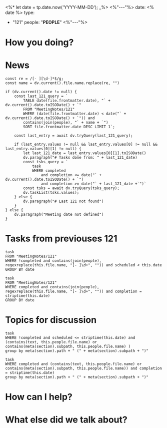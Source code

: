<%*
let date = tp.date.now('YYYY-MM-DD');
_%>
<%"---"%>
date: <% date %>
type: 
 - "121"
people: "__PEOPLE__"
<%"---"%>

# How you doing?

# News
```dataviewjs
const re = /[- ][\d-]*$/g;
const name = dv.current().file.name.replace(re, "")

if (dv.current().date != null) {
	const last_121_query = `
	    TABLE date(file.frontmatter.date), "` + dv.current().date.toISODate() + `"
	    FROM "MeetingNotes/121"
	    WHERE (date(file.frontmatter.date) < date("` + dv.current().date.toISODate() + `")) and 
	    contains(join(people), "` + name + `")
	    SORT file.frontmatter.date DESC LIMIT 1`;
	
	const last_entry = await dv.tryQuery(last_121_query); 

	if (last_entry.values != null && last_entry.values[0] != null && last_entry.values[0][1] != null) {
	    let last_121_date = last_entry.values[0][1].toISODate()
		dv.paragraph("# Tasks done from: " + last_121_date)
		const tsks_query = `
		    task
		    WHERE completed 
			    and completion <= date("` + dv.current().date.toISODate() + `") 
			    and completion >= date("` + last_121_date +`")`
		const tsks = await dv.tryQuery(tsks_query);
		dv.taskList(tsks.values);
	} else {
		dv.paragraph("# Last 121 not found")
	}	
} else {
	dv.paragraph("Meeting date not defined")
}
```
# Tasks from previouses 121
```dataview
task
FROM "MeetingNotes/121"
WHERE !completed and contains(join(people), regexreplace(this.file.name, "[- ]\d+", "")) and scheduled < this.date
GROUP BY date
```
```dataview
task
FROM "MeetingNotes/121"
WHERE completed and contains(join(people), regexreplace(this.file.name, "[- ]\d+", "")) and completion = striptime(this.date)
GROUP BY date
```
# Topics for discussion
```dataview
task
WHERE !completed and scheduled <= striptime(this.date) and (contains(text, this.people.file.name) or contains(meta(section).subpath, this.people.file.name) )
group by meta(section).path + " (" + meta(section).subpath + ")"
```
```dataview
task
WHERE completed and (contains(text, this.people.file.name) or contains(meta(section).subpath, this.people.file.name)) and completion = striptime(this.date)
group by meta(section).path + " (" + meta(section).subpath + ")"
```
# How can I help?
# What else did we talk about?
